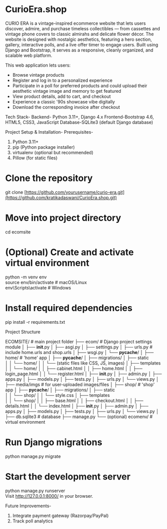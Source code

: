 # CurioEra.shop
CURIO ERA is a vintage-inspired ecommerce website that lets users discover, admire, and purchase timeless collectibles — from cassettes and vintage phone covers to classic almirahs and delicate flower décor. The website is designed with nostalgic aesthetics, featuring a hero section, gallery, interactive polls, and a live offer timer to engage users. Built using Django and Bootstrap, it serves as a responsive, cleanly organized, and scalable web platform.

This web application lets users:
- Browse vintage products
- Register and log in to a personalized experience
- Participate in a poll for preferred products and could upload their aesthetic vintage image and memory to get featured
- View product details, add to cart, and checkout
- Experience a classic '90s showcase vibe digitally
- Download the corresponding invoice after checkout
  
Tech Stack-
Backend- Python 3.11+, Django 4.x
Frontend-Bootstrap 4.6, HTML5, CSS3, JavaScript
Database-SQLite3 (default Django database)

Project Setup & Installation-
    Prerequisites-
   1. Python 3.11+
   2. pip (Python package installer)
   3. virtualenv (optional but recommended)
   4. Pillow (for static files)

  # Clone the repository  
  git clone [https://github.com/yourusername/curio-era.git](https://github.com/kratikadaswani/CurioEra.shop.git)
  
  # Move into project directory  
  cd ecomsite
  
  # (Optional) Create and activate virtual environment  
  python -m venv env  
  source env/bin/activate  # macOS/Linux  
  env\Scripts\activate     # Windows  
  
  # Install required dependencies  
  pip install -r requirements.txt  

Project Structure 

ECOMSITE/                          # main project folder
├── ecom/                       # Django project settings module
│   ├── __init__.py
│   ├── asgi.py
│   ├── settings.py
│   ├── urls.py                 # include home.urls and shop.urls
│   ├── wsgi.py
│   └── __pycache__/
│
├── home/                       # 'home' app
│   ├── __pycache__/
│   ├── migrations/
│   ├── static\
│   │   └── home/
│   │       └── (static files like CSS, JS, images)
│   ├── templates\
│   │   └── home/
│   │       ├── cabinet.html
│   │       ├── home.html
│   │       ├── login_page.html
│   │       └── register.html
│   ├── __init__.py
│   ├── admin.py
│   ├── apps.py
│   ├── models.py
│   ├── tests.py
│   ├── urls.py
│   └── views.py
│
├── media/imgs                     # for user-uploaded images/files
│
├── shop/                       # 'shop' app
│   ├── __pycache__/
│   ├── migrations/
│   ├── static\
│   │   └── shop/
│   │       └── style.css
│   ├── templates\
│   │   └── shop/
│   │       ├── base.html
│   │       ├── checkout.html
│   │       ├── details.html
│   │       └── index.html
│   ├── __init__.py
│   ├── admin.py
│   ├── apps.py
│   ├── models.py
│   ├── tests.py
│   ├── urls.py
│   └── views.py
│
├── db.sqlite3                  # database
├── manage.py
└── (optional) ecomenv/         # virtual environment 

# Run Django migrations  
python manage.py migrate  

# Start the development server  
python manage.py runserver  
Visit http://127.0.0.1:8000/ in your browser.

Future Improvements-
1. Integrate payment gateway (Razorpay/PayPal)
2. Track poll analytics

